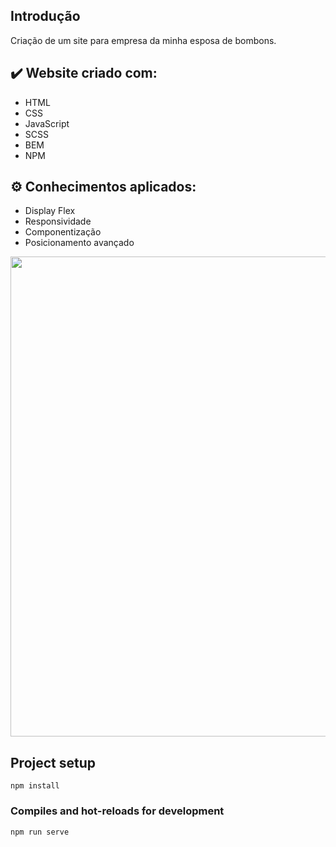   ## Introdução

  Criação de um site para empresa da minha esposa de bombons.

## ✔️ Website criado com:
- HTML 
- CSS
- JavaScript
- SCSS
- BEM
- NPM

## :gear: Conhecimentos aplicados: 
- Display Flex
- Responsividade 
- Componentização
- Posicionamento avançado

<p align="center">
 <img width="1024" height="768 "src="/img/toreadme/gif-desktop.gif">
 </p>


## Project setup
```
npm install
```

### Compiles and hot-reloads for development
```
npm run serve
```


